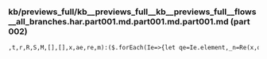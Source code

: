 ### kb/previews_full/kb__previews_full__kb__previews_full__flows__all_branches.har.part001.md.part001.md.part001.md (part 002)

```md
,t,r,R,S,M,[],[],x,ae,re,m):($.forEach(Ie=>{let qe=Ie.element,_n=Re(x,qe,new Set);Ie.preStyleProps.forEa
```

```
